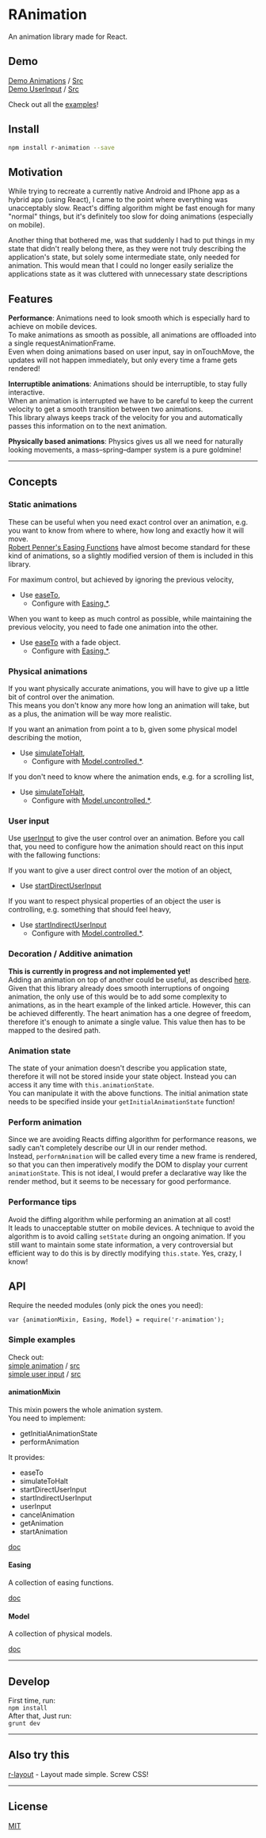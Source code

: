 # RAnimation

An animation library made for React.

## Demo

[Demo Animations](https://rawgit.com/Zinggi/RAnimation/master/DemoExample.html) / [Src](examples/DemoExample.jsx)  
[Demo UserInput](https://rawgit.com/Zinggi/RAnimation/master/UserInput.html) / [Src](examples/UserInput.jsx)  

Check out all the [examples](examples)!

## Install

```sh
npm install r-animation --save
```

## Motivation

While trying to recreate a currently native Android and IPhone app as a hybrid app (using React),
I came to the point where everything was unacceptably slow.
React's diffing algorithm might be fast enough for many "normal" things, but it's definitely too slow for doing animations (especially on mobile).

Another thing that bothered me, was that suddenly I had to put things in my state that didn't really belong there, as they were not truly describing the application's state, but solely some intermediate state, only needed for animation. This would mean that I could no longer easily serialize the applications state as it was cluttered with unnecessary state descriptions

## Features

**Performance**: Animations need to look smooth which is especially hard to achieve on mobile devices.  
To make animations as smooth as possible, all animations are offloaded into a single requestAnimationFrame.  
Even when doing animations based on user input, say in onTouchMove, the updates will not happen immediately, but only every time a frame gets rendered!

**Interruptible animations**: Animations should be interruptible, to stay fully interactive.  
When an animation is interrupted we have to be careful to keep the current velocity to get a smooth transition between two animations.  
This library always keeps track of the velocity for you and automatically passes this information on to the next animation.

**Physically based animations**: Physics gives us all we need for naturally looking movements, a mass–spring–damper system is a pure goldmine!


****

## Concepts

### Static animations

These can be useful when you need exact control over an animation, e.g. you want to know from where to where, how long and exactly how it will move.  
[Robert Penner's Easing Functions](http://www.robertpenner.com/easing/) have almost become standard for these kind of animations, so a slightly modified version of them is included in this library.  

For maximum control, but achieved by ignoring the previous velocity,  
 * Use [easeTo](src/animation/animationMixin.js#L385-L434),  
	* Configure with [Easing.*](src/animation/easing.js#L62).

When you want to keep as much control as possible, while maintaining the previous velocity, you need to fade one animation into the other.  

 * Use [easeTo](src/animation/animationMixin.js#L385-L434) with a fade object.  
	* Configure with [Easing.*](src/animation/easing.js#L62).

### Physical animations

If you want physically accurate animations, you will have to give up a little bit of control over the animation.  
This means you don't know any more how long an animation will take, but as a plus, the animation will be way more realistic.  

If you want an animation from point a to b, given some physical model describing the motion,  
 * Use [simulateToHalt](src/animation/animationMixin.js#L233-L284),  
    * Configure with [Model.controlled.*](src/animation/model.js#L107).

If you don't need to know where the animation ends, e.g. for a scrolling list,  
 * Use [simulateToHalt](src/animation/animationMixin.js#L233-L284),  
	* Configure with [Model.uncontrolled.*](src/animation/model.js#L132).

### User input

Use [userInput](src/animation/animationMixin.js#L320-L339) to give the user control over an animation.
Before you call that, you need to configure how the animation should react on this input with the fallowing functions:  

If you want to give a user direct control over the motion of an object,
 * Use [startDirectUserInput](src/animation/animationMixin.js#L345-L360)

If you want to respect physical properties of an object the user is controlling, e.g. something that should feel heavy,  
 * Use [startIndirectUserInput](src/animation/animationMixin.js#L367-L381)
 	* Configure with [Model.controlled.*](src/animation/model.js#L107).

### Decoration / Additive animation
**This is currently in progress and not implemented yet!**  
Adding an animation on top of another could be useful, as described [here](http://ronnqvi.st/multiple-animations/).
Given that this library already does smooth interruptions of ongoing animation, the only use of this would be to add some complexity to animations, as in the heart example of the linked article.
However, this can be achieved differently. The heart animation has a one degree of freedom, therefore it's enough to animate a single value. This value then has to be mapped to the desired path.

### Animation state
The state of your animation doesn't describe you application state, therefore it will not be stored inside your state object.
Instead you can access it any time with `this.animationState`.  
You can manipulate it with the above functions.
The initial animation state needs to be specified inside your `getInitialAnimationState` function!

### Perform animation
Since we are avoiding Reacts diffing algorithm for performance reasons, we sadly can't completely describe our UI in our render method.  
Instead, `performAnimation` will be called every time a new frame is rendered, so that you can then imperatively modify the DOM to display your current `animationState`. This is not ideal, I would prefer a declarative way like the render method, but it seems to be necessary for good performance.

### Performance tips
Avoid the diffing algorithm while performing an animation at all cost!   
It leads to unacceptable stutter on mobile devices.
A technique to avoid the algorithm is to avoid calling `setState` during an ongoing animation. If you still want to maintain some state information, a very controversial but efficient way to do this is by directly modifying `this.state`. Yes, crazy, I know!


## API

Require the needed modules (only pick the ones you need):
```JS
var {animationMixin, Easing, Model} = require('r-animation');
```

### Simple examples
Check out:  
[simple animation](https://rawgit.com/Zinggi/RAnimation/master/SimpleDemo.html) / [src](examples/SimpleDemo.jsx)  
[simple user input](https://rawgit.com/Zinggi/RAnimation/master/SimpleUserInput.html) / [src](examples/SimpleUserInput.jsx)

#### animationMixin
This mixin powers the whole animation system.  
You need to implement:
 * getInitialAnimationState
 * performAnimation

It provides:  
 * easeTo
 * simulateToHalt
 * startDirectUserInput
 * startIndirectUserInput
 * userInput
 * cancelAnimation
 * getAnimation
 * startAnimation

[doc](src/animation/animationMixin.js)

#### Easing
A collection of easing functions.

[doc](src/animation/easing.js)

#### Model
A collection of physical models.

[doc](src/animation/model.js)

---
## Develop

First time, run:  
`npm install`  
After that, Just run:  
`grunt dev`

---
## Also try this
[r-layout](https://github.com/Zinggi/RLayout) - Layout made simple. Screw CSS!

---
## License

[MIT](LICENSE)
